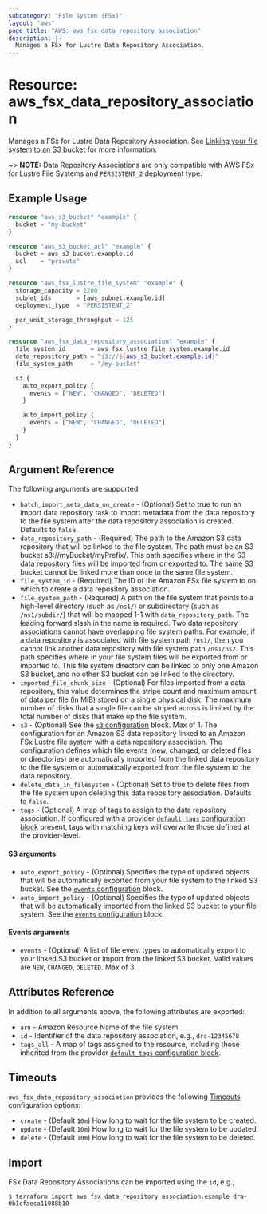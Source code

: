 ```yaml
---
subcategory: "File System (FSx)"
layout: "aws"
page_title: "AWS: aws_fsx_data_repository_association"
description: |-
  Manages a FSx for Lustre Data Repository Association.
---
```


# Resource: aws_fsx_data_repository_association

Manages a FSx for Lustre Data Repository Association. See [Linking your file system to an S3 bucket](https://docs.aws.amazon.com/fsx/latest/LustreGuide/create-dra-linked-data-repo.html) for more information.

~> **NOTE:** Data Repository Associations are only compatible with AWS FSx for Lustre File Systems and `PERSISTENT_2` deployment type.

## Example Usage

```terraform
resource "aws_s3_bucket" "example" {
  bucket = "my-bucket"
}

resource "aws_s3_bucket_acl" "example" {
  bucket = aws_s3_bucket.example.id
  acl    = "private"
}

resource "aws_fsx_lustre_file_system" "example" {
  storage_capacity = 1200
  subnet_ids       = [aws_subnet.example.id]
  deployment_type  = "PERSISTENT_2"

  per_unit_storage_throughput = 125
}

resource "aws_fsx_data_repository_association" "example" {
  file_system_id       = aws_fsx_lustre_file_system.example.id
  data_repository_path = "s3://${aws_s3_bucket.example.id}"
  file_system_path     = "/my-bucket"

  s3 {
    auto_export_policy {
      events = ["NEW", "CHANGED", "DELETED"]
    }

    auto_import_policy {
      events = ["NEW", "CHANGED", "DELETED"]
    }
  }
}
```

## Argument Reference

The following arguments are supported:

* `batch_import_meta_data_on_create` - (Optional) Set to true to run an import data repository task to import metadata from the data repository to the file system after the data repository association is created. Defaults to `false`.
* `data_repository_path` - (Required) The path to the Amazon S3 data repository that will be linked to the file system. The path must be an S3 bucket s3://myBucket/myPrefix/. This path specifies where in the S3 data repository files will be imported from or exported to. The same S3 bucket cannot be linked more than once to the same file system.
* `file_system_id` - (Required) The ID of the Amazon FSx file system to on which to create a data repository association.
* `file_system_path` - (Required) A path on the file system that points to a high-level directory (such as `/ns1/`) or subdirectory (such as `/ns1/subdir/`) that will be mapped 1-1 with `data_repository_path`. The leading forward slash in the name is required. Two data repository associations cannot have overlapping file system paths. For example, if a data repository is associated with file system path `/ns1/`, then you cannot link another data repository with file system path `/ns1/ns2`. This path specifies where in your file system files will be exported from or imported to. This file system directory can be linked to only one Amazon S3 bucket, and no other S3 bucket can be linked to the directory.
* `imported_file_chunk_size` - (Optional) For files imported from a data repository, this value determines the stripe count and maximum amount of data per file (in MiB) stored on a single physical disk. The maximum number of disks that a single file can be striped across is limited by the total number of disks that make up the file system.
* `s3` - (Optional) See the [`s3` configuration](#s3-arguments) block. Max of 1.
The configuration for an Amazon S3 data repository linked to an Amazon FSx Lustre file system with a data repository association. The configuration defines which file events (new, changed, or deleted files or directories) are automatically imported from the linked data repository to the file system or automatically exported from the file system to the data repository.
* `delete_data_in_filesystem` - (Optional) Set to true to delete files from the file system upon deleting this data repository association. Defaults to `false`.
* `tags` - (Optional) A map of tags to assign to the data repository association. If configured with a provider [`default_tags` configuration block](/docs/providers/aws/index.html#default_tags-configuration-block) present, tags with matching keys will overwrite those defined at the provider-level.

#### S3 arguments

* `auto_export_policy` - (Optional) Specifies the type of updated objects that will be automatically exported from your file system to the linked S3 bucket. See the [`events` configuration](#events-arguments) block.
* `auto_import_policy` - (Optional) Specifies the type of updated objects that will be automatically imported from the linked S3 bucket to your file system. See the [`events` configuration](#events-arguments) block.

#### Events arguments

* `events` - (Optional) A list of file event types to automatically export to your linked S3 bucket or import from the linked S3 bucket. Valid values are `NEW`, `CHANGED`, `DELETED`. Max of 3.

## Attributes Reference

In addition to all arguments above, the following attributes are exported:

* `arn` - Amazon Resource Name of the file system.
* `id` - Identifier of the data repository association, e.g., `dra-12345678`
* `tags_all` - A map of tags assigned to the resource, including those inherited from the provider [`default_tags` configuration block](/docs/providers/aws/index.html#default_tags-configuration-block).

## Timeouts

`aws_fsx_data_repository_association` provides the following [Timeouts](https://www.terraform.io/docs/configuration/blocks/resources/syntax.html#operation-timeouts)
configuration options:

* `create` - (Default `10m`) How long to wait for the file system to be created.
* `update` - (Default `10m`) How long to wait for the file system to be updated.
* `delete` - (Default `10m`) How long to wait for the file system to be deleted.

## Import

FSx Data Repository Associations can be imported using the `id`, e.g.,

```
$ terraform import aws_fsx_data_repository_association.example dra-0b1cfaeca11088b10
```
